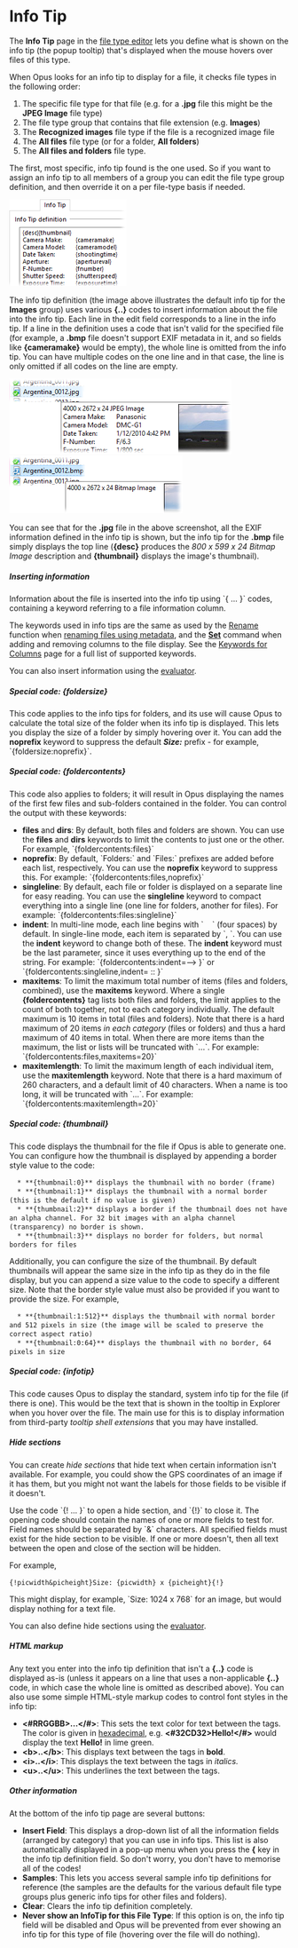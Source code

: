# Info Tip

The **Info Tip** page in the [file type editor](../filetype_editor/RAEDME.md) lets you define what is shown on the info tip (the popup tooltip) that's displayed when the mouse hovers over files of this type.

When Opus looks for an info tip to display for a file, it checks file types in the following order:

1.  The specific file type for that file (e.g. for a **.jpg** file this might be the **JPEG Image** file type)
2.  The file type group that contains that file extension (e.g. **Images**)
3.  The **Recognized images** file type if the file is a recognized image file
4.  The **All files** file type (or for a folder, **All folders**)
5.  The **All files and folders** file type.

The first, most specific, info tip found is the one used. So if you want to assign an info tip to all members of a group you can edit the file type group definition, and then override it on a per file-type basis if needed.

![](/Manual/images/media/images_infotip.png) 

The info tip definition (the image above illustrates the default info tip for the **Images** group) uses various **{..}** codes to insert information about the file into the info tip. Each line in the edit field corresponds to a line in the info tip. If a line in the definition uses a code that isn't valid for the specified file (for example, a **.bmp** file doesn't support EXIF metadata in it, and so fields like **{cameramake}** would be empty), the whole line is omitted from the info tip. You can have multiple codes on the one line and in that case, the line is only omitted if all codes on the line are empty.

![](/Manual/images/media/infotip_-_jpeg.png)     ![](/Manual/images/media/infotip_-_bmp.png)

You can see that for the **.jpg** file in the above screenshot, all the EXIF information defined in the info tip is shown, but the info tip for the **.bmp** file simply displays the top line (**{desc}** produces the *800 x 599 x 24 Bitmap Image* description and **{thumbnail}** displays the image's thumbnail).

##### Inserting information

Information about the file is inserted into the info tip using \`{ ... }\` codes, containing a keyword referring to a file information column.

The keywords used in info tips are the same as used by the [Rename](/Manual/file_operations/renaming_files/RAEDME.md) function when [renaming files using metadata](/Manual/file_operations/renaming_files/advanced_rename/renaming_with_metadata.md), and the **[Set](/Manual/reference/command_reference/internal_commands/set.md)** command when adding and removing columns to the file display. See the [Keywords for Columns](/Manual/reference/metadata_keywords/keywords_for_columns.md) page for a full list of supported keywords.

You can also insert information using the [evaluator](/Manual/evaluator/RAEDME.md).

##### Special code: {foldersize}

This code applies to the info tips for folders, and its use will cause Opus to calculate the total size of the folder when its info tip is displayed. This lets you display the size of a folder by simply hovering over it. You can add the **noprefix** keyword to suppress the default ***Size:*** prefix - for example, \`{foldersize:noprefix}\`.

##### Special code: {foldercontents}

This code also applies to folders; it will result in Opus displaying the names of the first few files and sub-folders contained in the folder. You can control the output with these keywords:

- **files** and **dirs**: By default, both files and folders are shown. You can use the **files** and **dirs** keywords to limit the contents to just one or the other. For example, \`{foldercontents:files}\`
- **noprefix**: By default, \`Folders:\` and \`Files:\` prefixes are added before each list, respectively. You can use the **noprefix** keyword to suppress this. For example: \`{foldercontents:files,noprefix}\`
- **singleline**: By default, each file or folder is displayed on a separate line for easy reading. You can use the **singleline** keyword to compact everything into a single line (one line for folders, another for files). For example: \`{foldercontents:files:singleline}\`
- **indent**: In multi-line mode, each line begins with \`    \` (four spaces) by default. In single-line mode, each item is separated by \`, \`. You can use the **indent** keyword to change both of these. The **indent** keyword must be the last parameter, since it uses everything up to the end of the string. For example: \`{foldercontents:indent=--\> }\` or \`{foldercontents:singleline,indent= :: }\`
- **maxitems**: To limit the maximum total number of items (files and folders, combined), use the **maxitems** keyword. Where a single **{foldercontents}** tag lists both files and folders, the limit applies to the count of both together, not to each category individually. The default maximum is 10 items in total (files and folders). Note that there is a hard maximum of 20 items *in each category* (files or folders) and thus a hard maximum of 40 items in total. When there are more items than the maximum, the list or lists will be truncated with \`...\`. For example: \`{foldercontents:files,maxitems=20}\`
- **maxitemlength**: To limit the maximum length of each individual item, use the **maxitemlength** keyword. Note that there is a hard maximum of 260 characters, and a default limit of 40 characters. When a name is too long, it will be truncated with \`...\`. For example: \`{foldercontents:maxitemlength=20}\`

##### Special code: {thumbnail}

This code displays the thumbnail for the file if Opus is able to generate one. You can configure how the thumbnail is displayed by appending a border style value to the code:

      * **{thumbnail:0}** displays the thumbnail with no border (frame) 
      * **{thumbnail:1}** displays the thumbnail with a normal border (this is the default if no value is given) 
      * **{thumbnail:2}** displays a border if the thumbnail does not have an alpha channel. For 32 bit images with an alpha channel (transparency) no border is shown. 
      * **{thumbnail:3}** displays no border for folders, but normal borders for files

Additionally, you can configure the size of the thumbnail. By default thumbnails will appear the same size in the info tip as they do in the file display, but you can append a size value to the code to specify a different size. Note that the border style value must also be provided if you want to provide the size. For example,

      * **{thumbnail:1:512}** displays the thumbnail with normal border and 512 pixels in size (the image will be scaled to preserve the correct aspect ratio) 
      * **{thumbnail:0:64}** displays the thumbnail with no border, 64 pixels in size

##### Special code: {infotip}

This code causes Opus to display the standard, system info tip for the file (if there is one). This would be the text that is shown in the tooltip in Explorer when you hover over the file. The main use for this is to display information from third-party *tooltip shell extensions* that you may have installed.

##### Hide sections

You can create *hide sections* that hide text when certain information isn't available. For example, you could show the GPS coordinates of an image if it has them, but you might not want the labels for those fields to be visible if it doesn't.

Use the code \`{! ... }\` to open a hide section, and \`{!}\` to close it. The opening code should contain the names of one or more fields to test for. Field names should be separated by \`&\` characters. All specified fields must exist for the hide section to be visible. If one or more doesn't, then all text between the open and close of the section will be hidden.

For example,

    {!picwidth&picheight}Size: {picwidth} x {picheight}{!}

This might display, for example, \`Size: 1024 x 768\` for an image, but would display nothing for a text file.

You can also define hide sections using the [evaluator](/Manual/evaluator/RAEDME.md).

##### HTML markup

Any text you enter into the info tip definition that isn't a **{..}** code is displayed as-is (unless it appears on a line that uses a non-applicable **{..}** code, in which case the whole line is omitted as described above). You can also use some simple HTML-style markup codes to control font styles in the info tip:

- **\<#RRGGBB\>...\</#\>**: This sets the text color for text between the tags. The color is given in [hexadecimal](http://en.wikipedia.org/wiki/Web_colors), e.g. **\<#32CD32\>Hello!\</#\>** would display the text **Hello!** in lime green.
- **\<b\>..\</b\>**: This displays text between the tags in **bold**.
- **\<i\>..\</i\>**: This displays the text between the tags in *italics.*
- **\<u\>..\</u\>**: This underlines the text between the tags.

##### Other information

At the bottom of the info tip page are several buttons:

- **Insert Field**: This displays a drop-down list of all the information fields (arranged by category) that you can use in info tips. This list is also automatically displayed in a pop-up menu when you press the **{** key in the info tip definition field. So don't worry, you don't have to memorise all of the codes!
- **Samples**: This lets you access several sample info tip definitions for reference (the samples are the defaults for the various default file type groups plus generic info tips for other files and folders).
- **Clear**: Clears the info tip definition completely.
- **Never show an InfoTip for this File Type**: If this option is on, the info tip field will be disabled and Opus will be prevented from ever showing an info tip for this type of file (hovering over the file will do nothing).
